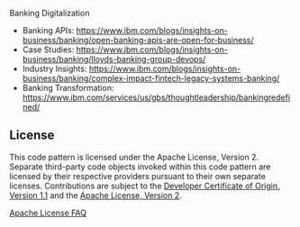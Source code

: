 Banking Digitalization 
-	Banking APIs: https://www.ibm.com/blogs/insights-on-business/banking/open-banking-apis-are-open-for-business/
-	Case Studies: https://www.ibm.com/blogs/insights-on-business/banking/lloyds-banking-group-devops/
-	Industry Insights: https://www.ibm.com/blogs/insights-on-business/banking/complex-impact-fintech-legacy-systems-banking/
-	Banking Transformation: https://www.ibm.com/services/us/gbs/thoughtleadership/bankingredefined/

<!-- keep this -->
## License

This code pattern is licensed under the Apache License, Version 2. Separate third-party code objects invoked within this code pattern are licensed by their respective providers pursuant to their own separate licenses. Contributions are subject to the [Developer Certificate of Origin, Version 1.1](https://developercertificate.org/) and the [Apache License, Version 2](https://www.apache.org/licenses/LICENSE-2.0.txt).

[Apache License FAQ](https://www.apache.org/foundation/license-faq.html#WhatDoesItMEAN)